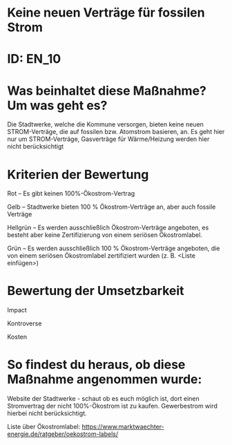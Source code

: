 # Keine neuen Verträge für fossilen Strom
# ID: EN_10
# Was beinhaltet diese Maßnahme? Um was geht es?

Die Stadtwerke, welche die Kommune versorgen, bieten keine neuen STROM-Verträge, die auf fossilen bzw. Atomstrom basieren, an. Es geht hier nur um STROM-Verträge, Gasverträge für Wärme/Heizung werden hier nicht berücksichtigt

# Kriterien der Bewertung

Rot – Es gibt keinen 100%-Ökostrom-Vertrag    

Gelb – Stadtwerke bieten 100 % Ökostrom-Verträge an, aber auch fossile Verträge    

Hellgrün – Es werden ausschließlich Ökostrom-Verträge angeboten, es besteht aber keine Zertifizierung von einem seriösen Ökostromlabel.    

Grün – Es werden ausschließlich 100 % Ökostrom-Verträge angeboten, die von einem seriösen Ökostromlabel zertifiziert wurden (z. B. <Liste einfügen>)

# Bewertung der Umsetzbarkeit

Impact

Kontroverse

Kosten

# So findest du heraus, ob diese Maßnahme angenommen wurde:
Website der Stadtwerke - schaut ob es euch möglich ist, dort einen Stromvertrag der nicht 100%-Ökostrom ist zu kaufen. Gewerbestrom wird hierbei nicht berücksichtigt.

Liste über Ökostromlabel: https://www.marktwaechter-energie.de/ratgeber/oekostrom-labels/
